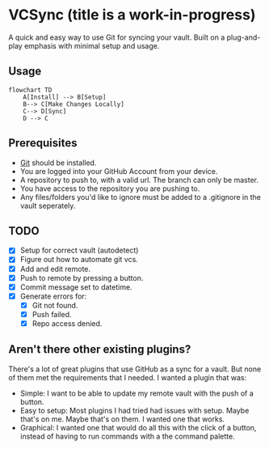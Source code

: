 # VCSync (title is a work-in-progress)

A quick and easy way to use Git for syncing your vault. Built on a plug-and-play emphasis with minimal setup and usage.

## Usage
```mermaid
flowchart TD
    A[Install] --> B[Setup]
    B--> C[Make Changes Locally]
    C--> D[Sync]
    D --> C

```
## Prerequisites
- [Git](https://git-scm.com/downloads) should be installed.
- You are logged into your GitHub Account from your device.
- A repository to push to, with a valid url. The branch can only be master.
- You have access to the repository you are pushing to.
- Any files/folders you'd like to ignore must be added to a .gitignore in the vault seperately.
## TODO
- [x] Setup for correct vault (autodetect)
- [x] Figure out how to automate git vcs.
- [x] Add and edit remote.
- [x] Push to remote by pressing a button.
- [x] Commit message set to datetime.
- [x] Generate errors for:
  - [x] Git not found.
  - [x] Push failed. 
  - [x] Repo access denied.

## Aren't there other existing plugins?

There's a lot of great plugins that use GitHub as a sync for a vault. But none of them met the requirements that I needed.
I wanted a plugin that was:
- Simple: I want to be able to update my remote vault with the push of a button.
- Easy to setup: Most plugins I had tried had issues with setup. Maybe that's on me. Maybe that's on them. I wanted one that works.
- Graphical:  I wanted one that would do all this with the click of a button, instead of having to run commands with a the command palette.

